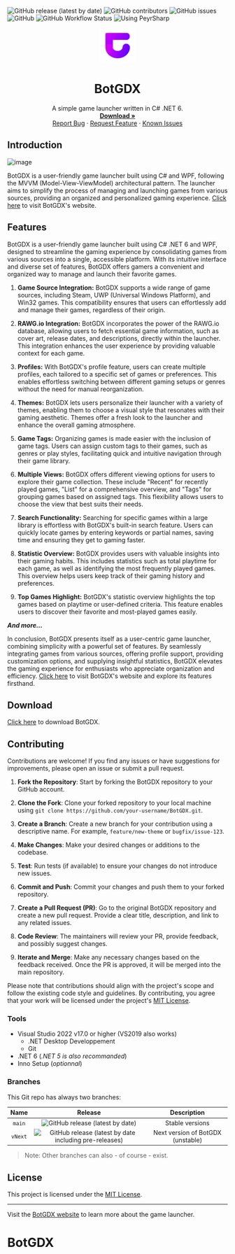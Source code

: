 ![GitHub release (latest by date)](https://img.shields.io/github/v/release/Leo-Corporation/BotGDX)
![GitHub contributors](https://img.shields.io/github/contributors/Leo-Corporation/BotGDX)
![GitHub issues](https://img.shields.io/github/issues/Leo-Corporation/BotGDX)
![GitHub](https://img.shields.io/github/license/Leo-Corporation/BotGDX)
![GitHub Workflow Status](https://img.shields.io/github/actions/workflow/status/Leo-Corporation/BotGDX/dotnet-desktop.yml?branch=main)
![Using PeyrSharp](https://img.shields.io/badge/using-PeyrSharp-DD00FF?logo=nuget)
<br />
<p align="center">
  <a href="https://github.com/Leo-Corporation/BotGDX">
    <img src=".github/images/logo.png" alt="Logo" width="80" height="80">
  </a>

  <h1 align="center">BotGDX</h3>

  <p align="center">
    A simple game launcher written in C# .NET 6.
    <br />
    <a href="https://bit.ly/BotGDX"><strong>Download »</strong></a>
    <br />
    <a href="https://github.com/Leo-Corporation/BotGDX/issues/new?assignees=&labels=bug&template=bug-report.yml&title=%5BBug%5D+">Report Bug</a>
    ·
    <a href="https://github.com/Leo-Corporation/BotGDX/issues/new?assignees=&labels=enhancement&template=feature-request.yml&title=%5BEnhancement%5D+">Request Feature</a>
    ·
    <a href="https://github.com/Leo-Corporation/BotGDX/issues?q=is%3Aopen+is%3Aissue+label%3Abug">Known Issues</a>

  </p>
</p>

## Introduction
![image](https://github.com/Leo-Corporation/BotGDX/assets/55453279/e795c49c-604a-4de4-b8c8-a7d7652effad)


BotGDX is a user-friendly game launcher built using C# and WPF, following the MVVM (Model-View-ViewModel) architectural pattern. The launcher aims to simplify the process of managing and launching games from various sources, providing an organized and personalized gaming experience.
[Click here](https://BotGDX.leocorporation.dev) to visit BotGDX's website.

## Features

BotGDX is a user-friendly game launcher built using C# .NET 6 and WPF, designed to streamline the gaming experience by consolidating games from various sources into a single, accessible platform. With its intuitive interface and diverse set of features, BotGDX offers gamers a convenient and organized way to manage and launch their favorite games.

1. **Game Source Integration:**
   BotGDX supports a wide range of game sources, including Steam, UWP (Universal Windows Platform), and Win32 games. This compatibility ensures that users can effortlessly add and manage their games, regardless of their origin.

2. **RAWG.io Integration:**
   BotGDX incorporates the power of the RAWG.io database, allowing users to fetch essential game information, such as cover art, release dates, and descriptions, directly within the launcher. This integration enhances the user experience by providing valuable context for each game.

3. **Profiles:**
   With BotGDX's profile feature, users can create multiple profiles, each tailored to a specific set of games or preferences. This enables effortless switching between different gaming setups or genres without the need for manual reorganization.

4. **Themes:**
   BotGDX lets users personalize their launcher with a variety of themes, enabling them to choose a visual style that resonates with their gaming aesthetic. Themes offer a fresh look to the launcher and enhance the overall gaming atmosphere.

5. **Game Tags:**
   Organizing games is made easier with the inclusion of game tags. Users can assign custom tags to their games, such as genres or play styles, facilitating quick and intuitive navigation through their game library.

6. **Multiple Views:**
   BotGDX offers different viewing options for users to explore their game collection. These include "Recent" for recently played games, "List" for a comprehensive overview, and "Tags" for grouping games based on assigned tags. This flexibility allows users to choose the view that best suits their needs.

7. **Search Functionality:**
   Searching for specific games within a large library is effortless with BotGDX's built-in search feature. Users can quickly locate games by entering keywords or partial names, saving time and ensuring they get to gaming faster.

8. **Statistic Overview:**
   BotGDX provides users with valuable insights into their gaming habits. This includes statistics such as total playtime for each game, as well as identifying the most frequently played games. This overview helps users keep track of their gaming history and preferences.

9. **Top Games Highlight:**
   BotGDX's statistic overview highlights the top games based on playtime or user-defined criteria. This feature enables users to discover their favorite and most-played games easily.
   
**_And more..._**

In conclusion, BotGDX presents itself as a user-centric game launcher, combining simplicity with a powerful set of features. By seamlessly integrating games from various sources, offering profile support, providing customization options, and supplying insightful statistics, BotGDX elevates the gaming experience for enthusiasts who appreciate organization and efficiency. [Click here](https://BotGDX.leocorporation.dev) to visit BotGDX's website and explore its features firsthand.

## Download
[Click here](https://bit.ly/BotGDX) to download BotGDX.

## Contributing
Contributions are welcome! If you find any issues or have suggestions for improvements, please open an issue or submit a pull request.

1. **Fork the Repository**: Start by forking the BotGDX repository to your GitHub account.

2. **Clone the Fork**: Clone your forked repository to your local machine using `git clone https://github.com/your-username/BotGDX.git`.

3. **Create a Branch**: Create a new branch for your contribution using a descriptive name. For example, `feature/new-theme` or `bugfix/issue-123`.

4. **Make Changes**: Make your desired changes or additions to the codebase.

5. **Test**: Run tests (if available) to ensure your changes do not introduce new issues.

6. **Commit and Push**: Commit your changes and push them to your forked repository.

7. **Create a Pull Request (PR)**: Go to the original BotGDX repository and create a new pull request. Provide a clear title, description, and link to any related issues.

8. **Code Review**: The maintainers will review your PR, provide feedback, and possibly suggest changes.

9. **Iterate and Merge**: Make any necessary changes based on the feedback received. Once the PR is approved, it will be merged into the main repository.

Please note that contributions should align with the project's scope and follow the existing code style and guidelines. By contributing, you agree that your work will be licensed under the project's [MIT License](LICENSE).

### Tools

- Visual Studio 2022 v17.0 or higher (VS2019 also works)
  - .NET Desktop Developpement
  - Git
- .NET 6 (*.NET 5 is also recommanded*)
- Inno Setup (*optionnal*)

### Branches
This Git repo has always two branches:

| Name | Release | Description |
| :--: | :-----: | :---------: |
| `main` | ![GitHub release (latest by date)](https://img.shields.io/github/v/release/Leo-Corporation/BotGDX) | Stable versions |
| `vNext` | ![GitHub release (latest by date including pre-releases)](https://img.shields.io/github/v/release/Leo-Corporation/BotGDX?include_prereleases) | Next version of BotGDX (unstable) |

> Note: Other branches can also - of course - exist.

## License

This project is licensed under the [MIT License](LICENSE).

---

Visit the [BotGDX website](https://BotGDX.leocorporation.dev) to learn more about the game launcher.
# BotGDX
